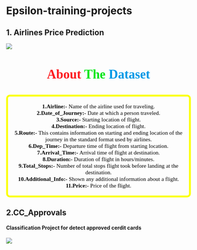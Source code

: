 # Epsilon-training-projects

## 1. Airlines Price Prediction 

![](https://cdn3.f-cdn.com//files/download/146138312/flights.jpg?fit=crop)

<h3 style="color:#0099e6;font-size:35px;font-family:Georgia;text-align:center;"><strong><strong style="color:#fd1c20;font-size:35px;font-family:Georgia;">About <strong style="color:#00e617;font-size:35px;font-family:Georgia;">The <strong style="color:#0099e6;font-size:35px;font-family:Georgia;">Dataset </strong></strong></strong></strong></h3>

<p style= "font-family:Georgia;color:#000000;font-size:110%;text-align:center;border-radius:10px 10px;border-style: solid;border-width:5px;border-color:#fbff00;"><br><b>1.Airline:-</b> Name of the airline used for traveling.<br>
<b>2.Date_of_Journey:-</b> Date at which a person traveled.<br>
<b>3.Source:-</b> Starting location of flight.<br>
<b>4.Destination:-</b> Ending location of flight.<br>
<b>5.Route:-</b> This contains information on starting and ending location of the journey in the standard format used by airlines.<br>
<b>6.Dep_Time:-</b> Departure time of flight from starting location.<br>
<b>7.Arrival_Time:-</b> Arrival time of flight at destination.<br>
<b>8.Duration:-</b> Duration of flight in hours/minutes.<br>
<b>9.Total_Stops:-</b> Number of total stops flight took before landing at the destination.<br>
<b>10.Additional_Info:-</b> Shown any additional information about a flight.<br>
<b>11.Price:-</b> Price of the flight.<br>
    <br>
</p>


## 2.CC_Approvals
#### Classification Project for detect approved cerdit cards 
![](https://th.bing.com/th/id/R.caa2380aad283d8587d00f0414f8f5ae?rik=wzPbj3b2%2bJlFKA&riu=http%3a%2f%2fs29322.pcdn.co%2fwp-content%2fuploads%2f2019%2f06%2fChoosingAnInstantApprovalCreditCard-700x400.jpg.optimal.jpg&ehk=zll4LXCoJvEhJhvoCIk6%2fb2hPzsSriLCohpXwj3m96k%3d&risl=&pid=ImgRaw&r=0)
